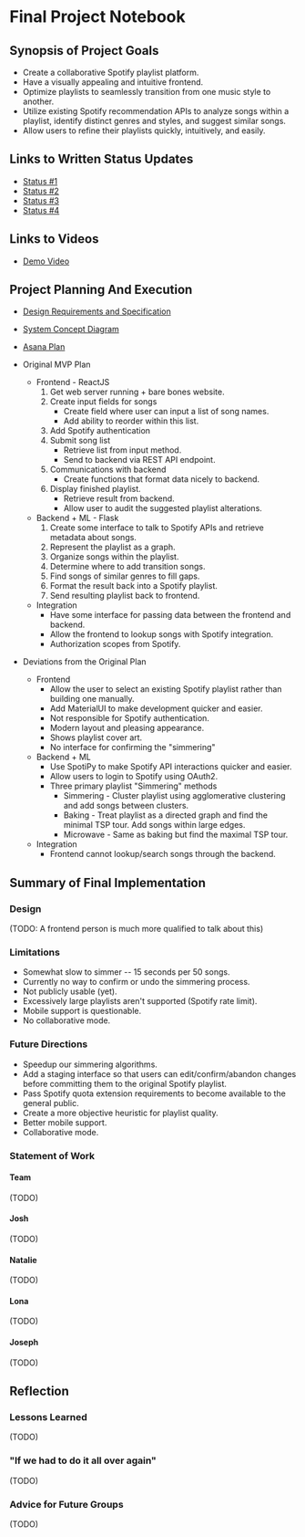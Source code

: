 # Final Project Notebook

## Synopsis of Project Goals

- Create a collaborative Spotify playlist platform.
- Have a visually appealing and intuitive frontend.
- Optimize playlists to seamlessly transition from one music style to another.
- Utilize existing Spotify recommendation APIs to analyze songs within a
  playlist, identify distinct genres and styles, and suggest similar songs.
- Allow users to refine their playlists quickly, intuitively, and easily.

## Links to Written Status Updates

- [Status #1](/Status/status1.md)
- [Status #2](/Status/status2.md)
- [Status #3](/Status/status3.md)
- [Status #4](/Status/status4.md)

## Links to Videos

- [Demo Video](https://drive.google.com/file/d/1P7semxK-kGSKX0Kd9hiwo2uvoAK_8abu/view?usp=sharing)

## Project Planning And Execution

- [Design Requirements and Specification](https://docs.google.com/document/d/1mxL4wcjIboUZs82ka1uiGlvUL_izlJdRB-PtG3yicJk/edit?usp=sharing)
- [System Concept Diagram](/ElevatorPitch/systemconceptdiagram.pdf)
- [Asana Plan](https://app.asana.com/0/1203117920538793/1203117920538793)
- Original MVP Plan

  - Frontend - ReactJS
    1. Get web server running + bare bones website.
    2. Create input fields for songs
       - Create field where user can input a list of song names.
       - Add ability to reorder within this list.
    3. Add Spotify authentication
    4. Submit song list
       - Retrieve list from input method.
       - Send to backend via REST API endpoint.
    5. Communications with backend
       - Create functions that format data nicely to backend.
    6. Display finished playlist.
       - Retrieve result from backend.
       - Allow user to audit the suggested playlist alterations.
  - Backend + ML - Flask
    1. Create some interface to talk to Spotify APIs and retrieve metadata about
       songs.
    2. Represent the playlist as a graph.
    3. Organize songs within the playlist.
    4. Determine where to add transition songs.
    5. Find songs of similar genres to fill gaps.
    6. Format the result back into a Spotify playlist.
    7. Send resulting playlist back to frontend.
  - Integration
    - Have some interface for passing data between the frontend and backend.
    - Allow the frontend to lookup songs with Spotify integration.
    - Authorization scopes from Spotify.

- Deviations from the Original Plan
  - Frontend
    - Allow the user to select an existing Spotify playlist rather than building
      one manually.
    - Add MaterialUI to make development quicker and easier.
    - Not responsible for Spotify authentication.
    - Modern layout and pleasing appearance.
    - Shows playlist cover art.
    - No interface for confirming the "simmering"
  - Backend + ML
    - Use SpotiPy to make Spotify API interactions quicker and easier.
    - Allow users to login to Spotify using OAuth2.
    - Three primary playlist "Simmering" methods
      - Simmering - Cluster playlist using agglomerative clustering and add
        songs between clusters.
      - Baking - Treat playlist as a directed graph and find the minimal TSP
        tour. Add songs within large edges.
      - Microwave - Same as baking but find the maximal TSP tour.
  - Integration
    - Frontend cannot lookup/search songs through the backend.

## Summary of Final Implementation

### Design

(TODO: A frontend person is much more qualified to talk about this)

### Limitations

- Somewhat slow to simmer -- 15 seconds per 50 songs.
- Currently no way to confirm or undo the simmering process.
- Not publicly usable (yet).
- Excessively large playlists aren't supported (Spotify rate limit).
- Mobile support is questionable.
- No collaborative mode.

### Future Directions

- Speedup our simmering algorithms.
- Add a staging interface so that users can edit/confirm/abandon changes before
  committing them to the original Spotify playlist.
- Pass Spotify quota extension requirements to become available to the general
  public.
- Create a more objective heuristic for playlist quality.
- Better mobile support.
- Collaborative mode.

### Statement of Work

#### Team

(TODO)

#### Josh

(TODO)

#### Natalie

(TODO)

#### Lona

(TODO)

#### Joseph

(TODO)

## Reflection

### Lessons Learned

(TODO)

### "If we had to do it all over again"

(TODO)

### Advice for Future Groups

(TODO)

